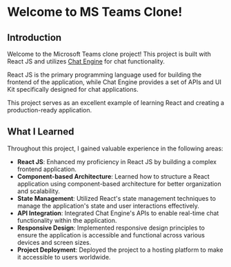 

# Welcome to MS Teams Clone!

## Introduction

Welcome to the Microsoft Teams clone project! This project is built with React JS and utilizes [Chat Engine](https://chatengine.io) for chat functionality.

React JS is the primary programming language used for building the frontend of the application, while Chat Engine provides a set of APIs and UI Kit specifically designed for chat applications.

This project serves as an excellent example of learning React and creating a production-ready application.

## What I Learned

Throughout this project, I gained valuable experience in the following areas:

- **React JS**: Enhanced my proficiency in React JS by building a complex frontend application.
- **Component-based Architecture**: Learned how to structure a React application using component-based architecture for better organization and scalability.
- **State Management**: Utilized React's state management techniques to manage the application's state and user interactions effectively.
- **API Integration**: Integrated Chat Engine's APIs to enable real-time chat functionality within the application.
- **Responsive Design**: Implemented responsive design principles to ensure the application is accessible and functional across various devices and screen sizes.
- **Project Deployment**: Deployed the project to a hosting platform to make it accessible to users worldwide.
